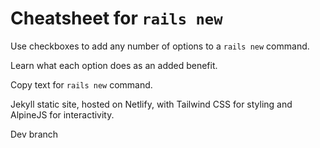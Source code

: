 # Cheatsheet for `rails new`

Use checkboxes to add any number of options to a `rails new` command.

Learn what each option does as an added benefit.

Copy text for `rails new` command.

Jekyll static site, hosted on Netlify, with Tailwind CSS for styling and
AlpineJS for interactivity.

Dev branch
